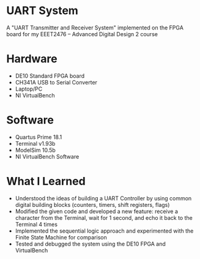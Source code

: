 # UART System
A "UART Transmitter and Receiver System" implemented on the FPGA board for my EEET2476 – Advanced Digital Design 2 course

# Hardware
- DE10 Standard FPGA board
- CH341A USB to Serial Converter
- Laptop/PC
- NI VirtualBench

# Software
- Quartus Prime 18.1
- Terminal v1.93b
- ModelSim 10.5b
- NI VirtualBench Software

# What I Learned
- Understood the ideas of building a UART Controller by using common digital building blocks (counters, timers, shift registers, flags)
- Modified the given code and developed a new feature: receive a character from the Terminal, wait for 1 second, and echo it back to the Terminal 4 times
- Implemented the sequential logic approach and experimented with the Finite State Machine for comparison
- Tested and debugged the system using the DE10 FPGA and VirtualBench
